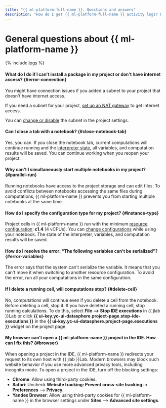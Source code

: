 ```yaml
---
title: "{{ ml-platform-full-name }}. Questions and answers"
description: "How do I get {{ ml-platform-full-name }} activity logs? Find the answer to this and other questions in this article."
---
```


# General questions about {{ ml-platform-name }}

{% include [logs](../../_qa/logs.md) %}

#### What do I do if I can't install a package in my project or don't have internet access? {#error-connection}

You might have connection issues if you added a subnet to your project that doesn't have internet access.

If you need a subnet for your project, [set up an NAT gateway](../../vpc/operations/create-nat-gateway.md) to get internet access.

You can [change or disable](../operations/projects/update.md) the subnet in the project settings.

#### Can I close a tab with a notebook? {#close-notebook-tab}

Yes, you can. If you close the notebook tab, current computations will continue running and the [interpreter state](../concepts/save-state.md), all variables, and computation results will be saved. You can continue working when you reopen your project.

#### Why can't I simultaneously start multiple notebooks in my project? {#parallel-run}

Running notebooks have access to the project storage and can edit files. To avoid conflicts between notebooks accessing the same files during computations, {{ ml-platform-name }} prevents you from starting multiple notebooks at the same time.

#### How do I specify the configuration type for my project? {#instance-type}

Project cells in {{ ml-platform-name }} run with the minimum [resource configuration](../concepts/configurations.md): **c1.4** (4 vCPUs). You can [change configurations](../operations/projects/control-compute-resources.md#config) while using your notebook. The state of the interpreter, variables, and computation results will be saved.

#### How do I resolve the error: <q>The following variables can't be serialized</q>? {#error-variables}

The error says that the system can't serialize the variable. It means that you can't move it when switching to another resource configuration. To avoid the error, run all your computations in the same configuration.

#### If I delete a running cell, will computations stop? {#delete-cell}

No, computations will continue even if you delete a cell from the notebook. Before deleting a cell, stop it. If you have deleted a running cell, stop running calculations. To do this, select **File ⟶ Stop IDE executions** in {{ jlab }}Lab or click **{{ ui-key.yc-ui-datasphere.project-page.stop-ide-executions }}** in the **{{ ui-key.yc-ui-datasphere.project-page.executions }}** widget on the project page.

#### My browser can't open a {{ ml-platform-name }} project in the IDE. How can I fix this? {#browser}

When opening a project in the IDE, {{ ml-platform-name }} redirects your request to its own host with {{ jlab }}Lab. Modern browsers may block such website behavior if you use more advanced privacy tools, including incognito mode. To open a project in the IDE, turn off the blocking settings:

* **Chrome**: Allow using third-party cookies.
* **Safari**: Uncheck **Website tracking: Prevent cross-site tracking** in **Preferences** ⟶ **Privacy**.
* **Yandex Browser**: Allow using third-party cookies for {{ ml-platform-name }} in the browser settings under **Sites** ⟶ **Advanced site settings**.

